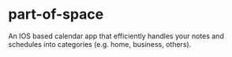 # part-of-space
An IOS based calendar app that efficiently handles your notes and schedules into categories (e.g. home, business, others).
